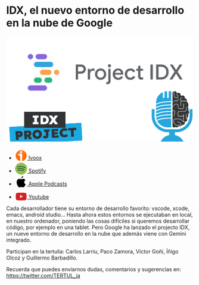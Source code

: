 # IDX, el nuevo entorno de desarrollo en la nube de Google

![idx](res/2024-09-27-13-55-32.png)

- [<img src="../../res/ivoox-icon-256.webp" alt="ivoox_logo" width="32" style="position: relative; top: 5px;"> Ivoox](https://go.ivoox.com/rf/134251299)
- [<img src="../../res/spotify-icon-256.webp" alt="spotify_logo" width="32" style="position: relative; top: 5px;"> Spotify](https://open.spotify.com/episode/2Xhi4lvK6YSNQ5AZYPyKZG?si=MRK4V71xShqeLLtbCkbr_g)
- [<img src="../../res/apple-icon-256.webp" alt="apple_logo" width="32" style="position: relative; top: 5px;"> Apple Podcasts](https://podcasts.apple.com/us/podcast/idx-el-nuevo-entorno-de-desarrollo-en-la-nube-de-google/id1669083682?i=1000670940392)
- [<img src="../../res/youtube-icon-256.png" alt="youtube_logo" width="32" style="position: relative; top: 10px;"> Youtube](https://youtu.be/UYfESZxxydA)

Cada desarrollador tiene su entorno de desarrollo favorito: vscode, xcode, emacs, android studio... Hasta ahora estos entornos se ejecutaban en local, en nuestro ordenador, poniendo las cosas difíciles si queremos desarrollar código, por ejemplo en una tablet. Pero Google ha lanzado el projecto IDX, un nueve entorno de desarrollo en la nube que además viene con Gemini integrado.  

Participan en la tertulia: Carlos Larríu, Paco Zamora, Víctor Goñi, Íñigo Olcoz y Guillermo Barbadillo.

Recuerda que puedes enviarnos dudas, comentarios y sugerencias en: <https://twitter.com/TERTUL_ia>
